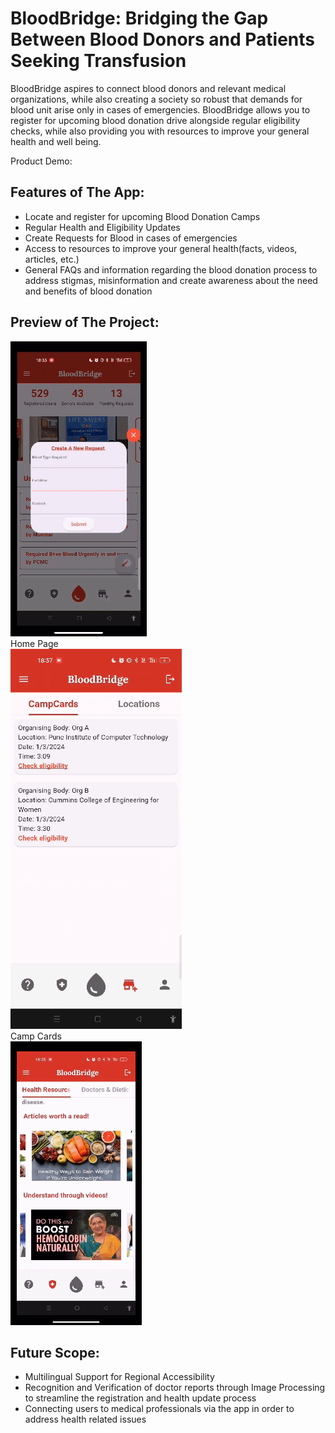# BloodBridge: Bridging the Gap Between Blood Donors and Patients Seeking Transfusion

BloodBridge aspires to connect blood donors and relevant medical organizations, while also creating a society so robust that demands for blood unit arise only in cases of emergencies. BloodBridge allows you to register for upcoming blood donation drive alongside regular eligibility checks, while also providing you with resources to improve your general health and well being.

Product Demo: 

## Features of The App:

- Locate and register for upcoming Blood Donation Camps
- Regular Health and Eligibility Updates
- Create Requests for Blood in cases of emergencies
- Access to resources to improve your general health(facts, videos, articles, etc.)
- General FAQs and information regarding the blood donation process to address stigmas, misinformation and create awareness about the need and benefits of blood donation

## Preview of The Project:

![Home Page](https://github.com/rohraharjas/gdsc_solutions-1/blob/main/homepage.gif)<br>Home Page<br>
![Camp Cards](https://github.com/rohraharjas/gdsc_solutions-1/blob/main/campcards.gif)<br>Camp Cards<br>
![Health Tips](https://github.com/rohraharjas/gdsc_solutions-1/blob/main/healthtips.gif)<Health Tips><br>

## Future Scope:

- Multilingual Support for Regional Accessibility
- Recognition and Verification of doctor reports through Image Processing to streamline the registration and health update process
- Connecting users to medical professionals via the app in order to address health related issues

